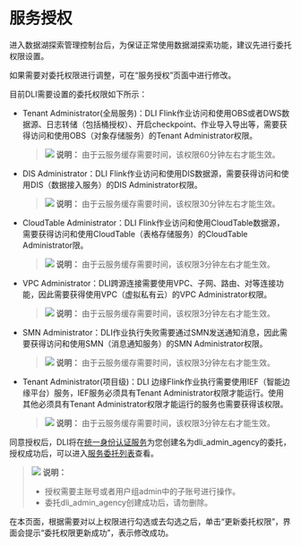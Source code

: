 # 服务授权<a name="dli_01_0486"></a>

进入数据湖探索管理控制台后，为保证正常使用数据湖探索功能，建议先进行委托权限设置。

如果需要对委托权限进行调整，可在“服务授权”页面中进行修改。

目前DLI需要设置的委托权限如下所示：

-   Tenant Administrator\(全局服务\)：DLI Flink作业访问和使用OBS或者DWS数据源、日志转储（包括桶授权）、开启checkpoint、作业导入导出等，需要获得访问和使用OBS（对象存储服务）的Tenant Administrator权限。

    >![](public_sys-resources/icon-note.gif) **说明：** 
    >由于云服务缓存需要时间，该权限60分钟左右才能生效。

-   DIS Administrator：DLI Flink作业访问和使用DIS数据源，需要获得访问和使用DIS（数据接入服务）的DIS Administrator权限。

    >![](public_sys-resources/icon-note.gif) **说明：** 
    >由于云服务缓存需要时间，该权限30分钟左右才能生效。

-   CloudTable Administrator：DLI Flink作业访问和使用CloudTable数据源，需要获得访问和使用CloudTable（表格存储服务）的CloudTable Administrator限。

    >![](public_sys-resources/icon-note.gif) **说明：** 
    >由于云服务缓存需要时间，该权限3分钟左右才能生效。

-   VPC Administrator：DLI跨源连接需要使用VPC、子网、路由、对等连接功能，因此需要获得使用VPC（虚拟私有云）的VPC Administrator权限。

    >![](public_sys-resources/icon-note.gif) **说明：** 
    >由于云服务缓存需要时间，该权限3分钟左右才能生效。

-   SMN Administrator：DLI作业执行失败需要通过SMN发送通知消息，因此需要获得访问和使用SMN（消息通知服务）的SMN Administrator权限。

    >![](public_sys-resources/icon-note.gif) **说明：** 
    >由于云服务缓存需要时间，该权限3分钟左右才能生效。

-   Tenant Administrator\(项目级\)：DLI 边缘Flink作业执行需要使用IEF（智能边缘平台）服务，IEF服务必须具有Tenant Administrator权限才能运行。使用其他必须具有Tenant Administrator权限才能运行的服务也需要获得该权限。

    >![](public_sys-resources/icon-note.gif) **说明：** 
    >由于云服务缓存需要时间，该权限3分钟左右才能生效。


同意授权后，DLI将在[统一身份认证服务](https://console.huaweicloud.com/iam#/iam/users)为您创建名为dli\_admin\_agency的委托，授权成功后，可以进入[服务委托列表](https://console.huaweicloud.com/iam#/iam/agencies)查看。

>![](public_sys-resources/icon-note.gif) **说明：** 
>-   授权需要主账号或者用户组admin中的子账号进行操作。
>-   委托dli\_admin\_agency创建成功后，请勿删除。

在本页面，根据需要对以上权限进行勾选或去勾选之后，单击“更新委托权限”，界面会提示“委托权限更新成功”，表示修改成功。

